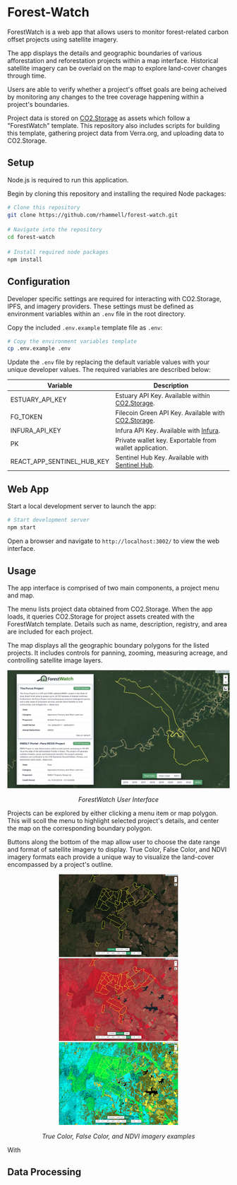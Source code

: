 # Forest-Watch
ForestWatch is a web app that allows users to monitor forest-related carbon offset projects using satellite imagery.

The app displays the details and geographic boundaries of various afforestation and reforestation projects within a map interface. Historical satellite imagery can be overlaid on the map to explore land-cover changes through time.

Users are able to verify whether a project's offset goals are being acheived by monitoring any changes to the tree coverage happening within a project's boundaries.

Project data is stored on [CO2.Storage](https://co2.storage/) as assets which follow a "ForestWatch" template. This repository also includes scripts for building this template, gathering project data from Verra.org, and uploading data to CO2.Storage. 

## Setup
Node.js is required to run this application. 

Begin by cloning this repository and installing the required Node packages: 

```bash
# Clone this repository
git clone https://github.com/rhammell/forest-watch.git

# Navigate into the repository
cd forest-watch

# Install required node packages
npm install
```

## Configuration

Developer specific settings are required for interacting with CO2.Storage, IPFS, and imagery providers. These settings must be defined as environment variables within an `.env` file in the root directory.

Copy the included `.env.example` template file as `.env`: 

```bash
# Copy the environment variables template
cp .env.example .env
```

Update the `.env` file by replacing the default variable values with your unique developer values. The required variables are described below: 

| Variable                   | Description                                                                              |
|----------------------------|------------------------------------------------------------------------------------------|
| ESTUARY_API_KEY            | Estuary API Key. Available within [CO2.Storage](https://co2.storage/).                   |
| FG_TOKEN                   | Filecoin Green API Key. Available with [CO2.Storage](https://co2.storage/).              |
| INFURA_API_KEY             | Infura API Key. Available with [Infura](https://www.infura.io/).                         |
| PK                         | Private wallet key. Exportable from wallet application.                                  |
| REACT_APP_SENTINEL_HUB_KEY | Sentinel Hub Key. Available with [Sentinel Hub](https://www.sentinel-hub.com/).          |

## Web App
Start a local development server to launch the app:

```bash
# Start development server
npm start
```

Open a browser and navigate to `http://localhost:3002/` to view the web interface.

## Usage

The app interface is comprised of two main components, a project menu and map.

The menu lists project data obtained from CO2.Storage. When the app loads, it queries CO2.Storage for project assets created with the ForestWatch template. Details such as name, description, registry, and area are included for each project. 

The map displays all the geographic boundary polygons for the listed projects. It includes controls for panning, zooming, measuring acreage, and controlling satellite image layers. 

<div align="center">
  <div>
      <img src="img/interface.png" width="700">
  </div>
  <p>
    <i>ForestWatch User Interface</i>
  </p>

</div>


Projects can be explored by either clicking a menu item or map polygon. This will scoll the menu to highlight selected project's details, and center the map on the corresponding boundary polygon.

Buttons along the bottom of the map allow user to choose the date range and format of satellite imagery to display. True Color, False Color, and NDVI imagery formats each provide a unique way to visualize the land-cover encompassed by a project's outline. 

<div align="center">
  <div>
  <img src="img/true-color2.png" width="270px">
  <img src="img/false-color2.png" width="270px">
  <img src="img/ndvi2.png" width="270px">
  </div>
  <p>
    <i>True Color, False Color, and NDVI imagery examples</i>
  </p>
</div>

With 

## Data Processing